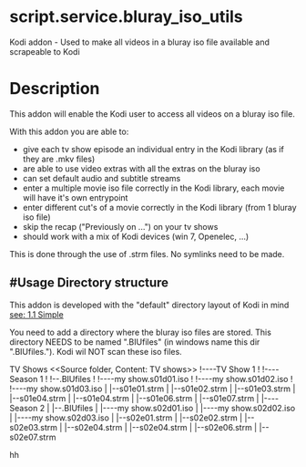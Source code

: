 # script.service.bluray_iso_utils
Kodi addon - Used to make all videos in a bluray iso file available and scrapeable to Kodi

# Description
This addon will enable the Kodi user to access all videos on a bluray iso file.

With this addon you are able to:
- give each tv show episode an individual entry in the Kodi library (as if they are .mkv files)
- are able to use video extras with all the extras on the bluray iso
- can set default audio and subtitle streams
- enter a multiple movie iso file correctly in the Kodi library, each movie will have it's own entrypoint
- enter different cut's of a movie correctly in the Kodi library (from 1 bluray iso file)
- skip the recap ("Previously on ...") on your tv shows
- should work with a mix of Kodi devices (win 7, Openelec, ...)

This is done through the use of .strm files. No symlinks need to be made. 

#Usage
Directory structure
--------------------
This addon is developed with the "default" directory layout of Kodi in mind  [see: 1.1 Simple](http://kodi.wiki/view/Naming_video_files/TV_shows)

You need to add a directory where the bluray iso files are stored. This directory NEEDS to be named ".BIUfiles" (in windows name this dir ".BIUfiles."). Kodi wil NOT scan these iso files. 







 TV Shows                  <<Source folder, Content: TV shows>>
   !----TV Show 1
   !       !----Season 1
   !            !--.BIUfiles
   !                  !----my show.s01d01.iso
   !                  !----my show.s01d02.iso
   !                  !----my show.s01d03.iso
   |            |--s01e01.strm
   |            |--s01e02.strm
   |            |--s01e03.strm
   |            |--s01e04.strm
   |            |--s01e04.strm
   |            |--s01e06.strm
   |            |--s01e07.strm
   |       |----Season 2
   |            |--.BIUfiles
   |                  |----my show.s02d01.iso
   |                  |----my show.s02d02.iso
   |                  |----my show.s02d03.iso
   |            |--s02e01.strm
   |            |--s02e02.strm
   |            |--s02e03.strm
   |            |--s02e04.strm
   |            |--s02e04.strm
   |            |--s02e06.strm
   |            |--s02e07.strm

hh

